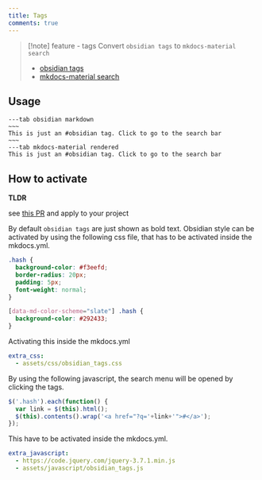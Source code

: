 ```yaml
---
title: Tags
comments: true
---
```

> [!note]  feature - tags
> Convert `obsidian tags` to `mkdocs-material search`
>
> - [obsidian tags](https://help.obsidian.md/Editing+and+formatting/Tags)
> - [mkdocs-material search](https://squidfunk.github.io/mkdocs-material/setup/setting-up-site-search/)

## Usage

```tabs
---tab obsidian markdown
~~~
This is just an #obsidian tag. Click to go to the search bar
~~~
---tab mkdocs-material rendered
This is just an #obsidian tag. Click to go to the search bar
```

## How to activate

**TLDR**

see [this PR](https://github.com/ndy2/mkdocs-obsidian-support-plugin/pull/8/files) and apply to your project

By default `obsidian tags` are just shown as bold text. Obsidian style can be activated by using the following css file,
that has to be activated inside the mkdocs.yml.

```css
.hash {
  background-color: #f3eefd;
  border-radius: 20px;
  padding: 5px;
  font-weight: normal;
}

[data-md-color-scheme="slate"] .hash {
  background-color: #292433;
}
```

Activating this inside the mkdocs.yml

```yaml
extra_css:
  - assets/css/obsidian_tags.css
```

By using the following javascript, the search menu will be opened by clicking the tags.

```javascript
$('.hash').each(function() {
  var link = $(this).html();
  $(this).contents().wrap('<a href="?q='+link+'">#</a>');
});
```

This have to be activated inside the mkdocs.yml.

```yaml
extra_javascript:
  - https://code.jquery.com/jquery-3.7.1.min.js
  - assets/javascript/obsidian_tags.js
```
